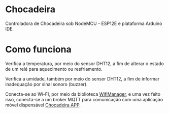 # Chocadeira
Controladora de Chocadeira sob NodeMCU - ESP12E e plataforma Arduino IDE.

# Como funciona

Verifica a temperatura, por meio do sensor DHT12, a fim de alterar o estado de um relé para aquecimento ou resfriamento.

Verifica a umidade, também por meio do sensor DHT12, a fim de informar inadequação por sinal sonoro (buzzer).

Conecta-se ao Wi-FI, por meio da biblioteca [WifiManager](https://github.com/tzapu/WiFiManager), e uma vez feito isso, conecta-se a um broker MQTT para comunicação com uma aplicação móvel dispensável [Chocadeira APP](https://github.com/DaviMagalhaes/ChocadeiraAPP).